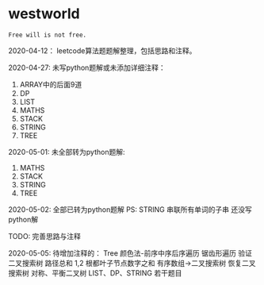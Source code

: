# westworld
`Free will is not free.`

2020-04-12：
leetcode算法题题解整理，包括思路和注释。

2020-04-27:
未写python题解或未添加详细注释：
1. ARRAY中的后面9道
2. DP
3. LIST
4. MATHS
5. STACK
6. STRING
7. TREE

2020-05-01:
未全部转为python题解:
1. MATHS
2. STACK
3. STRING
4. TREE

2020-05-02:
全部已转为python题解
PS: STRING 串联所有单词的子串 还没写python解

TODO:
完善思路与注释

2020-05-05:
待增加注释的：
Tree
    颜色法-前序中序后序遍历
    锯齿形遍历
    验证二叉搜索树
    路径总和 1,2
    根都叶子节点数字之和
    有序数组->二叉搜索树
    恢复二叉搜索树
    对称、平衡二叉树
LIST、DP、STRING 若干题目
    